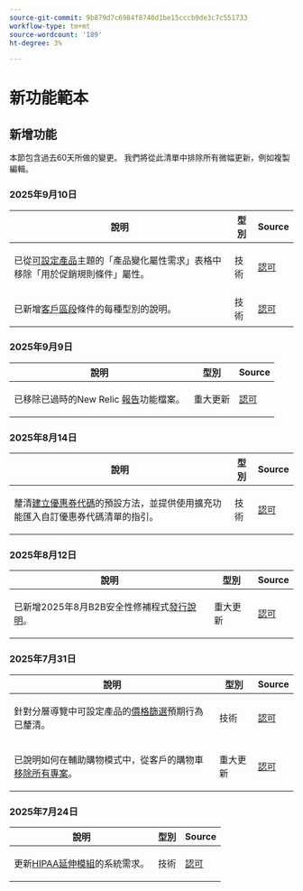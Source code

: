 ```yaml
---
source-git-commit: 9b879d7c6984f8740d1be15cccb9de3c7c551733
workflow-type: tm+mt
source-wordcount: '189'
ht-degree: 3%

---
```

# 新功能範本

## 新增功能

本節包含過去60天所做的變更。 我們將從此清單中排除所有微幅更新，例如複製編輯。

### 2025年9月10日

<table style="table-layout:auto;">
  <thead>
    <tr>
      <th>說明</th>
      <th>型別</th>
      <th>Source</th>
    </tr>
  </thead>
  <tbody>
    <tr>
      <td><p>已從<a href="https://experienceleague.adobe.com/zh-hant/docs/commerce-admin/catalog/products/types/product-create-configurable#product-variation-attribute-requirements">可設定產品</a>主題的「產品變化屬性需求」表格中移除「用於促銷規則條件」屬性。</p>
</td>
      <td>
        技術
      </td>
      <td><a href="https://github.com/AdobeDocs/commerce-admin.en/commit/7035acbe2b974ab8bdb4904e769856f0646211ea">認可</a></td>
    </tr>
    <tr>
      <td><p>已新增<a href="https://experienceleague.adobe.com/zh-hant/docs/commerce-admin/customers/segments/customer-segment-create">客戶區段</a>條件的每種型別的說明。</p>
</td>
      <td>
        技術
      </td>
      <td><a href="https://github.com/AdobeDocs/commerce-admin.en/commit/3caa8f3067d534d46e4dafb5731df200723216f8">認可</a></td>
    </tr>
  </tbody>
</table>

### 2025年9月9日

<table style="table-layout:auto;">
  <thead>
    <tr>
      <th>說明</th>
      <th>型別</th>
      <th>Source</th>
    </tr>
  </thead>
  <tbody>
    <tr>
      <td><p>已移除已過時的New Relic <a href="https://experienceleague.adobe.com/zh-hant/docs/commerce-admin/start/reporting/new-relic-reporting">報告</a>功能檔案。</p>
</td>
      <td>
        重大更新
      </td>
      <td><a href="https://github.com/AdobeDocs/commerce-admin.en/commit/066bcb5b86cfcf5ecb8a6384e6023fd839c4dfcb">認可</a></td>
    </tr>
  </tbody>
</table>

### 2025年8月14日

<table style="table-layout:auto;">
  <thead>
    <tr>
      <th>說明</th>
      <th>型別</th>
      <th>Source</th>
    </tr>
  </thead>
  <tbody>
    <tr>
      <td><p>釐清<a href="https://experienceleague.adobe.com/zh-hant/docs/commerce-admin/marketing/promotions/cart-rules/price-rules-cart-coupon">建立優惠券代碼</a>的預設方法，並提供使用擴充功能匯入自訂優惠券代碼清單的指引。</p>
</td>
      <td>
        技術
      </td>
      <td><a href="https://github.com/AdobeDocs/commerce-admin.en/commit/95e0223bb211b03a9c9ede7b53372c33cad65885">認可</a></td>
    </tr>
  </tbody>
</table>

### 2025年8月12日

<table style="table-layout:auto;">
  <thead>
    <tr>
      <th>說明</th>
      <th>型別</th>
      <th>Source</th>
    </tr>
  </thead>
  <tbody>
    <tr>
      <td><p>已新增2025年8月B2B安全性修補程式<a href="https://experienceleague.adobe.com/zh-hant/docs/commerce-admin/b2b/release-notes">發行說明</a>。</p>
</td>
      <td>
        重大更新
      </td>
      <td><a href="https://github.com/AdobeDocs/commerce-admin.en/commit/0ff127d55e62cc13241d9b6285f36a1bb56d8162">認可</a></td>
    </tr>
  </tbody>
</table>

### 2025年7月31日

<table style="table-layout:auto;">
  <thead>
    <tr>
      <th>說明</th>
      <th>型別</th>
      <th>Source</th>
    </tr>
  </thead>
  <tbody>
    <tr>
      <td><p>針對分層導覽中可設定產品的<a href="https://experienceleague.adobe.com/zh-hant/docs/commerce-admin/catalog/catalog/navigation/navigation-layered#price-navigation">價格篩選</a>預期行為已釐清。</p>
</td>
      <td>
        技術
      </td>
      <td><a href="https://github.com/AdobeDocs/commerce-admin.en/commit/3227227b6cf4f159b40fda8a5a165a7097f8a0bd">認可</a></td>
    </tr>
    <tr>
      <td><p>已說明如何在輔助購物模式中，從客戶的購物車<a href="https://experienceleague.adobe.com/zh-hant/docs/commerce-admin/stores-sales/point-of-purchase/assist/shopping-assisted-cart-manage">移除所有專案</a>。</p>
</td>
      <td>
        重大更新
      </td>
      <td><a href="https://github.com/AdobeDocs/commerce-admin.en/commit/193248c1fce55c950b22ec8d86613d23be1ead11">認可</a></td>
    </tr>
  </tbody>
</table>

### 2025年7月24日

<table style="table-layout:auto;">
  <thead>
    <tr>
      <th>說明</th>
      <th>型別</th>
      <th>Source</th>
    </tr>
  </thead>
  <tbody>
    <tr>
      <td><p>更新<a href="https://experienceleague.adobe.com/zh-hant/docs/commerce-admin/start/compliance/hipaa-ready-service/overview#system-requirements">HIPAA延伸模組</a>的系統需求。</p>
</td>
      <td>
        技術
      </td>
      <td><a href="https://github.com/AdobeDocs/commerce-admin.en/commit/a8a79656179b9a725aa84ce5481ef82747547745">認可</a></td>
    </tr>
  </tbody>
</table>
